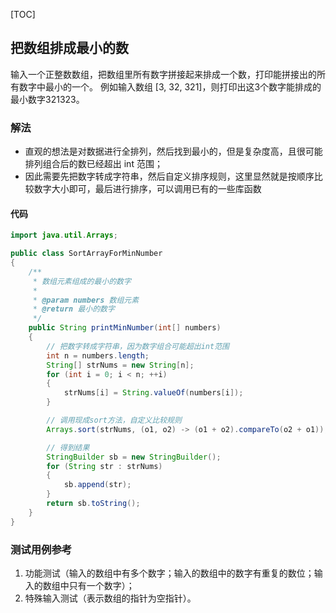 [TOC]

## 把数组排成最小的数

输入一个正整数数组，把数组里所有数字拼接起来排成一个数，打印能拼接出的所有数字中最小的一个。
例如输入数组 [3, 32, 321]，则打印出这3个数字能排成的最小数字321323。

### 解法
+ 直观的想法是对数据进行全排列，然后找到最小的，但是复杂度高，且很可能排列组合后的数已经超出 int 范围；
+ 因此需要先把数字转成字符串，然后自定义排序规则，这里显然就是按顺序比较数字大小即可，最后进行排序，可以调用已有的一些库函数

#### 代码
```java
import java.util.Arrays;

public class SortArrayForMinNumber
{
    /**
     * 数组元素组成的最小的数字
     *
     * @param numbers 数组元素
     * @return 最小的数字
     */
    public String printMinNumber(int[] numbers)
    {
        // 把数字转成字符串，因为数字组合可能超出int范围
        int n = numbers.length;
        String[] strNums = new String[n];
        for (int i = 0; i < n; ++i)
        {
            strNums[i] = String.valueOf(numbers[i]);
        }

        // 调用现成sort方法，自定义比较规则
        Arrays.sort(strNums, (o1, o2) -> (o1 + o2).compareTo(o2 + o1));

        // 得到结果
        StringBuilder sb = new StringBuilder();
        for (String str : strNums)
        {
            sb.append(str);
        }
        return sb.toString();
    }
}
```



### 测试用例参考
1. 功能测试（输入的数组中有多个数字；输入的数组中的数字有重复的数位；输入的数组中只有一个数字）；
2. 特殊输入测试（表示数组的指针为空指针）。